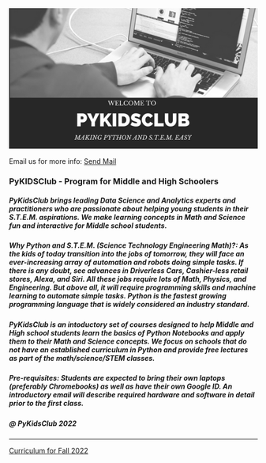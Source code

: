 <meta name="google-site-verification" content="4fljr3mR5Ggm7Ff1z1oSIH9r6hNcfpFza0TZz-JN-as" />

<img src = "images/pykidsclub_header.png">


<p>
Email us for more info:
<a href="mailto:info@pykidsclub.com?Subject=Information on PyKidsClub" target="_top">Send Mail</a>
</p>


### PyKIDSClub - Program for Middle and High Schoolers

##### PyKidsClub brings leading Data Science and Analytics experts and practitioners who are passionate about helping young students in their S.T.E.M. aspirations. We make learning concepts in Math and Science fun and interactive for Middle school students. 

#####  Why Python and S.T.E.M. (Science Technology Engineering Math)?: As the kids of today transition into the jobs of tomorrow, they will face an ever-increasing array of automation and robots doing simple tasks. If there is any doubt, see advances in Driverless Cars, Cashier-less retail stores, Alexa, and Siri. All these jobs require lots of Math, Physics, and Engineering. But above all, it will require programming skills and machine learning to automate simple tasks. Python is the fastest growing programming language that is widely considered an industry standard.

##### PyKidsClub is an intoductory set of courses designed to help Middle and High school students learn the basics of Python Notebooks and apply them to their Math and Science concepts. We focus on schools that do not have an established curriculum in Python and provide free lectures as part of the math/science/STEM classes.

##### Pre-requisites: Students are expected to bring their own laptops (preferably Chromebooks) as well as have their own Google ID. An introductory email will describe required hardware and software in detail prior to the first class.



##### @ PyKidsClub 2022

---

[Curriculum for Fall 2022](https://github.com/pykidsclub/index/blob/master/curriculum.md)
